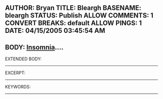 AUTHOR: Bryan
TITLE: Bleargh
BASENAME: bleargh
STATUS: Publish
ALLOW COMMENTS: 1
CONVERT BREAKS: __default__
ALLOW PINGS: 1
DATE: 04/15/2005 03:45:54 AM
-----
BODY:
<a title="Googlism" href="http://www.googlism.com/index.htm?ism=insomnia&type=2">Insomnia</a>....
-----
EXTENDED BODY:

-----
EXCERPT:

-----
KEYWORDS:

-----


